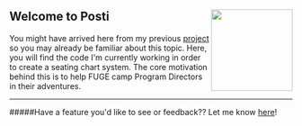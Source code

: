 <h2 align="left">Welcome to Posti
<a href="https://trello.com/b/vgFF7dbp/posti" target="_blank">
<img src="https://d2k1ftgv7pobq7.cloudfront.net/meta/u/res/images/brand-assets/Logos/0c47ceaceed90bc4860ee16c53d3e6eb/trello-logo-blue.png" align="right" width="145/">
</a></h1>

You might have arrived here from my previous <a href="https://github.com/naphipps/SeatingSystem">project</a> so you may already be familiar about this topic. Here, you will find the code I'm currently working in order to create a seating chart system. The core motivation behind this is to help FUGE camp Program Directors in their adventures.

***
#####Have a feature you'd like to see or feedback?? Let me know [here](https://github.com/naphipps/posti/issues)!